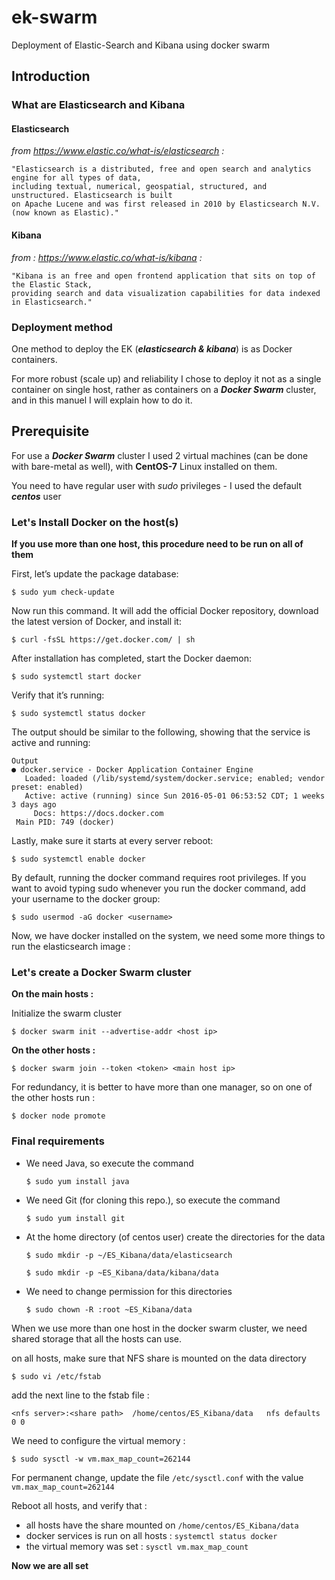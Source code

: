 # ek-swarm
Deployment of Elastic-Search and Kibana using docker swarm

## Introduction
### What are Elasticsearch and Kibana
#### Elasticsearch

*from https://www.elastic.co/what-is/elasticsearch :*

    "Elasticsearch is a distributed, free and open search and analytics engine for all types of data,
    including textual, numerical, geospatial, structured, and unstructured. Elasticsearch is built
    on Apache Lucene and was first released in 2010 by Elasticsearch N.V. (now known as Elastic)."

#### Kibana

*from : https://www.elastic.co/what-is/kibana :*

    "Kibana is an free and open frontend application that sits on top of the Elastic Stack, 
    providing search and data visualization capabilities for data indexed in Elasticsearch."

### Deployment method

One method to deploy the EK (***elasticsearch & kibana***) is as Docker containers.

For more robust (scale up) and reliability I chose to deploy it not as a single container on single
host, rather as containers on a ***Docker Swarm*** cluster, and in this manuel I will explain how to
do it.


## Prerequisite

For use a ***Docker Swarm*** cluster I used 2 virtual machines (can be done with bare-metal as well),
with **CentOS-7** Linux installed on them.

You need to have regular user with *sudo* privileges  - I used the default ***centos*** user

### Let's Install Docker on the host(s) ###

**If you use more than one host, this procedure need to be run on all of them**

First, let’s update the package database:

    $ sudo yum check-update
 
Now run this command. It will add the official Docker repository, download the latest version of Docker, and install it:

    $ curl -fsSL https://get.docker.com/ | sh
 
After installation has completed, start the Docker daemon:

    $ sudo systemctl start docker
 
Verify that it’s running:

    $ sudo systemctl status docker
 
The output should be similar to the following, showing that the service is active and running:

    Output
    ● docker.service - Docker Application Container Engine
       Loaded: loaded (/lib/systemd/system/docker.service; enabled; vendor preset: enabled)
       Active: active (running) since Sun 2016-05-01 06:53:52 CDT; 1 weeks 3 days ago
         Docs: https://docs.docker.com
     Main PID: 749 (docker)
Lastly, make sure it starts at every server reboot:

    $ sudo systemctl enable docker
 
By default, running the docker command requires root privileges.
If you want to avoid typing sudo whenever you run the docker command, add your username to the
docker group:

    $ sudo usermod -aG docker <username>

Now, we have docker installed on the system, we need some more things to run the elasticsearch image :

### Let's create a Docker Swarm cluster ###

**On the main hosts :**

Initialize the swarm cluster

    $ docker swarm init --advertise-addr <host ip>

**On the other hosts :**

    $ docker swarm join --token <token> <main host ip>

For redundancy, it is better to have more than one manager, so on one of the other hosts run :

    $ docker node promote

### Final requirements ###

* We need Java, so execute the command

    `$ sudo yum install java`

* We need Git (for cloning this repo.), so execute the command
  
    `$ sudo yum install git`

* At the home directory (of centos user) create the directories for the data

    `$ sudo mkdir -p ~/ES_Kibana/data/elasticsearch`

    `$ sudo mkdir -p ~ES_Kibana/data/kibana/data`
* We need to change permission for this directories
    
    `$ sudo chown -R :root ~ES_Kibana/data`

When we use more than one host in the docker swarm cluster, we need shared storage that all the hosts can use.

on all hosts, make sure that NFS share is mounted on the data directory

    $ sudo vi /etc/fstab

add the next line to the fstab file :

    <nfs server>:<share path>  /home/centos/ES_Kibana/data   nfs defaults 0 0

We need to configure the virtual memory :

    $ sudo sysctl -w vm.max_map_count=262144

For permanent change, update the file `/etc/sysctl.conf` with the value `vm.max_map_count=262144`

Reboot all hosts, and verify that :
* all hosts have the share mounted on `/home/centos/ES_Kibana/data`
* docker services is run on all hosts : `systemctl status docker`
* the virtual memory was set : `sysctl vm.max_map_count`

**Now we are all set**


